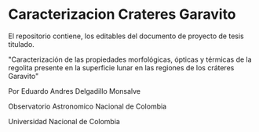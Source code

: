 # Caracterizacion Crateres Garavito
El repositorio contiene, los editables del documento de proyecto de tesis titulado.


"Caracterización de las propiedades morfológicas, ópticas y térmicas de la regolita presente en la superficie lunar
en las regiones de los cráteres Garavito"

Por
Eduardo Andres Delgadillo Monsalve


Observatorio Astronomico Nacional de Colombia


Universidad Nacional de Colombia